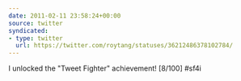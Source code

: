 ```yaml
---
date: 2011-02-11 23:58:24+00:00
source: twitter
syndicated:
- type: twitter
  url: https://twitter.com/roytang/statuses/36212486378102784/
---
```


I unlocked the "Tweet Fighter" achievement! [8/100] #sf4i
